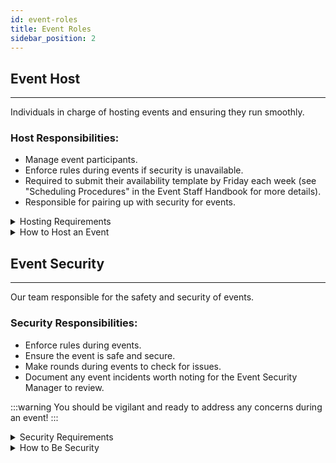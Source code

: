 ```yaml
---
id: event-roles
title: Event Roles
sidebar_position: 2
---
```



## Event Host
---
Individuals in charge of hosting events and ensuring they run smoothly.

### Host Responsibilities:

- Manage event participants.
- Enforce rules during events if security is unavailable.
- Required to submit their availability template by Friday each week (see "Scheduling Procedures" in the Event Staff Handbook for more details).
- Responsible for pairing up with security for events.



<details>
  <summary>Hosting Requirements</summary>

- **Active Hosting**: You are expected to host events regularly. While there is no strict monthly minimum, avoid going without hosting for 6 months.

- **Scheduling Participation**: Submit your hosting availability on time each week. Late submissions may result in not receiving hosting slots.

- **Professional Conduct**: Always act professionally, courteously, and respectfully toward staff and members.

- **Conflict Resolution**: Avoid drama. If conflicts arise affecting the team, **HR** may intervene to help resolve issues.

</details>


<details>
<summary>How to Host an Event</summary>

Hosting an event involves several key steps:
### **Scheduling:** Ensure you are scheduled to host the event.

### **Publish the Event:** Click the megaphone icon to publish your event.

### **Event Announcement:**

   - Make a post in **#events**, aiming for a minimum of **2-6 hours** prior to the start of the event.
   - If your announcement overlaps with another ongoing event, post it **1 hour after doors open** for that event.

### **Reminder Ping**: Send a 1-hour reminder in **#events**.

### **Event Pings During the Event:**

   - **10-15 minutes before start**: Ping **Patreon** members. If all signed-up patrons have joined, you can open the doors to regular members.
   - **On Time**: Send the general invite request notice.

### **Host the Event:**

   :::tip
   Follow specific guidelines based on the event type (see [Event Types](classic-event-types.md)).
   :::

### **Post-Event:**

   - Report any incidents in **#events-incidents**.
   - Announce when the event ends and if the world capacity is full.
   - Send additional pings when new spots become available.
   - Allow **Purple** or **Golden** Icon Patreon members to join even if soft capacity is reached (unless it's a game event with limited slots or the hard cap is reached).

:::warning
Be punctual with pings and event start times. We understand technical issues can occur, but aim to get on early to handle any unforeseen problems.
:::
</details>


## Event Security
---

Our team responsible for the safety and security of events.

### Security Responsibilities:

- Enforce rules during events.
- Ensure the event is safe and secure.
- Make rounds during events to check for issues.
- Document any event incidents worth noting for the Event Security Manager to review.

:::warning
You should be vigilant and ready to address any concerns during an event!
:::




<details>
<summary>Security Requirements</summary>


- **Active Security**: You are expected to be Security events regularly.*

- **Professional Conduct**: Always act professionally, courteously, and respectfully toward staff and members, you don't have to put on a fake face just be friendly!

- **Conflict Resolution**: Try to avoid escalating drama! If you're in a conflict and need further help you can call on **HR** to help you!

:::warning
  *If you become too inactive, the Event Committee will reach out to see if you need a break or if you wish to leave the team. While there is no strict monthly minimum, please try to avoid going without hosting for 6 months without contacting!
  :::
</details>


<details>
<summary>How to Be Security</summary>

Volunteering at an event involves several key steps:

### **Signing Up for the event:**
   - You'll be volunteering to help the `Host` for the event's duration, you'll sign up with `Security` or `(Security)` added to their message explained in the next bullet.\
`i.e. lolmaxz(Security)`

### **Introducing yourself to new members**  
   - You wil often meet new people, so it's important that you introduce yourself to help event goers find a *safe* space.

### **Announce Your Role:**  
   - When an event is announced, add `(security)` next to your signup name in the `#Events-Threads` channel.  
   - If you are shadowing another security, add `(Shadow)` next to your name to indicate you're there for training.\
`i.e. lolmaxz(shadow)`

### **Keep the party goin!**  
   - You'll assist the `Host` in ensuring the event runs smoothly and remains a positive experience.  
   - Provide support to other security team members when needed.
:::danger Vigilance!
   **Always** prioritize an the reporting event goers safety, you're the most important person to any attendee with a problem and we want to show the love!
:::

### **Incident Management:**  
   - If an incident occurs, follow the guidelines outlined in the **"Incident Management Guidelines"** section.
</details>